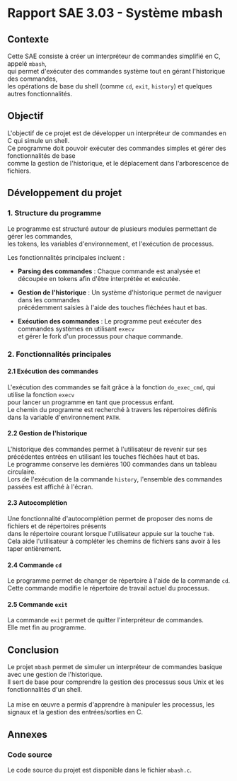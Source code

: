 # Rapport SAE 3.03 - Système mbash

## Contexte

Cette SAE consiste à créer un interpréteur de commandes simplifié en C, appelé `mbash`, </br> 
qui permet d'exécuter des commandes système tout en gérant l'historique des commandes, </br>
les opérations de base du shell (comme `cd`, `exit`, `history`) et quelques autres fonctionnalités.

## Objectif

L'objectif de ce projet est de développer un interpréteur de commandes en C qui simule un shell.
</br>Ce programme doit pouvoir exécuter des commandes simples et gérer des fonctionnalités de base </br>
comme la gestion de l'historique, et le déplacement dans l'arborescence de fichiers.

## Développement du projet

### 1. Structure du programme

Le programme est structuré autour de plusieurs modules permettant de gérer les commandes, </br>
les tokens, les variables d'environnement, et l'exécution de processus.

Les fonctionnalités principales incluent :

- **Parsing des commandes** : Chaque commande est analysée et découpée en tokens afin d'être interprétée et exécutée.

- **Gestion de l'historique** : Un système d'historique permet de naviguer dans les commandes </br>
précédemment saisies à l'aide des touches fléchées haut et bas.

- **Exécution des commandes** : Le programme peut exécuter des commandes systèmes en utilisant `execv` </br>
et gérer le fork d'un processus pour chaque commande.

### 2. Fonctionnalités principales

#### 2.1 Exécution des commandes

L'exécution des commandes se fait grâce à la fonction `do_exec_cmd`, qui utilise la fonction `execv` </br>
pour lancer un programme en tant que processus enfant.
</br>Le chemin du programme est recherché à travers les répertoires définis dans la variable d'environnement `PATH`.

#### 2.2 Gestion de l'historique

L'historique des commandes permet à l'utilisateur de revenir sur ses précédentes entrées en utilisant les touches fléchées haut et bas.
</br>Le programme conserve les dernières 100 commandes dans un tableau circulaire. </br>
Lors de l'exécution de la commande `history`, l'ensemble des commandes passées est affiché à l'écran.

#### 2.3 Autocomplétion

Une fonctionnalité d'autocomplétion permet de proposer des noms de fichiers et de répertoires présents </br>
dans le répertoire courant lorsque l'utilisateur appuie sur la touche `Tab`.
</br>Cela aide l'utilisateur à compléter les chemins de fichiers sans avoir à les taper entièrement.

#### 2.4 Commande `cd`

Le programme permet de changer de répertoire à l'aide de la commande `cd`.
</br>Cette commande modifie le répertoire de travail actuel du processus.

#### 2.5 Commande `exit`

La commande `exit` permet de quitter l'interpréteur de commandes.
</br>Elle met fin au programme.

## Conclusion

Le projet `mbash` permet de simuler un interpréteur de commandes basique avec une gestion de l'historique.
</br>Il sert de base pour comprendre la gestion des processus sous Unix et les fonctionnalités d'un shell. </br>
</br>La mise en œuvre a permis d'apprendre à manipuler les processus, les signaux et la gestion des entrées/sorties en C.

## Annexes

### Code source

Le code source du projet est disponible dans le fichier `mbash.c`.
</br></br>